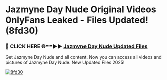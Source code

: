 # Jazmyne Day Nude Original Videos 0nlyFans Leaked - Files Updated! (8fd30)

<h3>🔴 CLICK HERE 🌐==►► <a href="https://tinyurl.com/yc6ubb5a" rel="nofollow">Jazmyne Day Nude Updated Files</a></h3>

Get Jazmyne Day Nude and all content. Now you can access all videos and pictures of Jazmyne Day Nude. New Updated Files 2025!

[![8fd30](https://i.imgur.com/7eu0CRL.gif)](https://tinyurl.com/yc6ubb5a)
